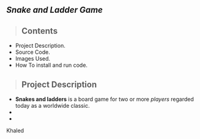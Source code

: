 ## *Snake and Ladder Game*
> ## Contents
* Project Description.
* Source Code.
* Images Used.
* How To install and run code.

> ## Project Description
 * **Snakes and ladders** is a board game for two or more _players_ regarded today as a worldwide classic.
 * 
 * 
Khaled
